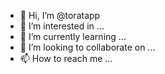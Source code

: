 - 👋 Hi, I’m @toratapp
- 👀 I’m interested in ...
- 🌱 I’m currently learning ...
- 💞️ I’m looking to collaborate on ...
- 📫 How to reach me ...
